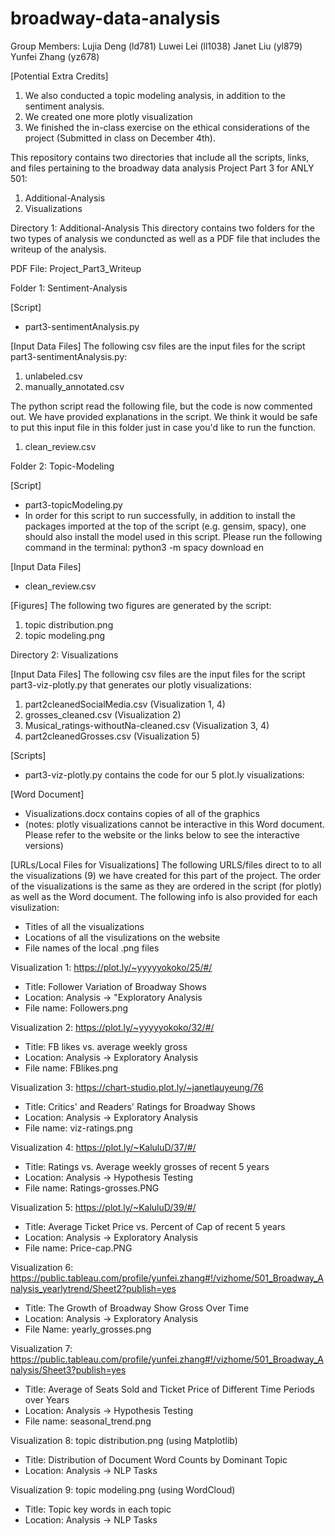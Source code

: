 # broadway-data-analysis

Group Members: 
	Lujia Deng (ld781)
	Luwei Lei (ll1038) 
	Janet Liu (yl879) 
	Yunfei Zhang (yz678)


[Potential Extra Credits]
1. We also conducted a topic modeling analysis, in addition to the sentiment analysis.
2. We created one more plotly visualization 
3. We finished the in-class exercise on the ethical considerations of the project (Submitted in class on December 4th). 


This repository contains two directories that include all the scripts, links, and files pertaining to the broadway data analysis Project Part 3 for ANLY 501: 
1. Additional-Analysis 
2. Visualizations




Directory 1: Additional-Analysis 
This directory contains two folders for the two types of analysis we conduncted as well as a PDF file that includes the writeup of the analysis.

PDF File: Project_Part3_Writeup


Folder 1: Sentiment-Analysis 

[Script] 
- part3-sentimentAnalysis.py 

[Input Data Files]
The following csv files are the input files for the script part3-sentimentAnalysis.py: 
1. unlabeled.csv
2. manually_annotated.csv

The python script read the following file, but the code is now commented out. We have provided explanations in the script. We think it would be safe to put this input file in this folder just in case you'd like to run the function. 
1. clean_review.csv 	


Folder 2: Topic-Modeling

[Script] 
- part3-topicModeling.py 
- In order for this script to run successfully, in addition to install the packages imported at the top of the script (e.g. gensim, spacy), one should also install the model used in this script. Please run the following command in the terminal: python3 -m spacy download en

[Input Data Files]
- clean_review.csv

[Figures]
The following two figures are generated by the script:
1. topic distribution.png
2. topic modeling.png




Directory 2: Visualizations

[Input Data Files] 
The following csv files are the input files for the script part3-viz-plotly.py that generates our plotly visualizations:

1. part2cleanedSocialMedia.csv 					(Visualization 1, 4)
2. grosses_cleaned.csv 							(Visualization 2)
3. Musical_ratings-withoutNa-cleaned.csv 		(Visualization 3, 4)
4. part2cleanedGrosses.csv 						(Visualization 5)


[Scripts]
- part3-viz-plotly.py 	contains the code for our 5 plot.ly visualizations: 

[Word Document]
- Visualizations.docx 	contains copies of all of the graphics 
- (notes: plotly visualizations cannot be interactive in this Word document. Please refer to the website or the links below to see the interactive versions)


[URLs/Local Files for Visualizations]
The following URLS/files direct to to all the visualizations (9) we have created for this part of the project. The order of the visualizations is the same as they are ordered in the script (for plotly) as well as the Word document. The following info is also provided for each visulization:
- Titles of all the visualizations
- Locations of all the visulizations on the website
- File names of the local .png files


Visualization 1: https://plot.ly/~yyyyyokoko/25/#/ 
- Title: Follower Variation of Broadway Shows 
- Location: Analysis -> "Exploratory Analysis
- File name: Followers.png

Visualization 2: https://plot.ly/~yyyyyokoko/32/#/ 
- Title: FB likes vs. average weekly gross
- Location: Analysis -> Exploratory Analysis
- File name: FBlikes.png

Visualization 3: https://chart-studio.plot.ly/~janetlauyeung/76 
- Title: Critics' and Readers' Ratings for Broadway Shows
- Location: Analysis -> Exploratory Analysis
- File name: viz-ratings.png

Visualization 4: https://plot.ly/~KaluluD/37/#/ 
- Title: Ratings vs. Average weekly grosses of recent 5 years
- Location: Analysis -> Hypothesis Testing
- File name: Ratings-grosses.PNG

Visualization 5: https://plot.ly/~KaluluD/39/#/
- Title: Average Ticket Price vs. Percent of Cap of recent 5 years
- Location: Analysis -> Exploratory Analysis
- File name: Price-cap.PNG

Visualization 6: https://public.tableau.com/profile/yunfei.zhang#!/vizhome/501_Broadway_Analysis_yearlytrend/Sheet2?publish=yes
- Title: The Growth of Broadway Show Gross Over Time
- Location: Analysis -> Exploratory Analysis
- File Name: yearly_grosses.png

Visualization 7: https://public.tableau.com/profile/yunfei.zhang#!/vizhome/501_Broadway_Analysis/Sheet3?publish=yes 
- Title: Average of Seats Sold and Ticket Price of Different Time Periods over Years
- Location: Analysis -> Hypothesis Testing
- File name: seasonal_trend.png

Visualization 8: topic distribution.png (using Matplotlib)
- Title: Distribution of Document Word Counts by Dominant Topic
- Location: Analysis -> NLP Tasks

Visualization 9: topic modeling.png (using WordCloud)
- Title: Topic key words in each topic
- Location: Analysis -> NLP Tasks
